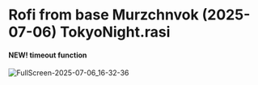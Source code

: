 # Rofi from base Murzchnvok (2025-07-06) TokyoNight.rasi
#### NEW! timeout function

![FullScreen-2025-07-06_16-32-36](https://github.com/user-attachments/assets/2c187d6d-a4f0-4f49-a11c-6f2823a39961)
